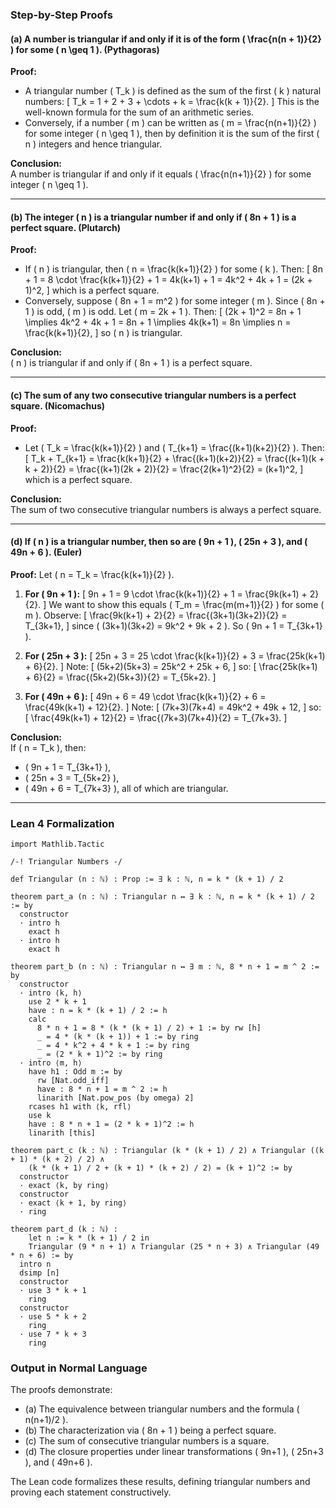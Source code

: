 ### Step-by-Step Proofs

#### (a) A number is triangular if and only if it is of the form \( \frac{n(n + 1)}{2} \) for some \( n \geq 1 \). (Pythagoras)

**Proof:**
- A triangular number \( T_k \) is defined as the sum of the first \( k \) natural numbers:
  \[
  T_k = 1 + 2 + 3 + \cdots + k = \frac{k(k + 1)}{2}.
  \]
  This is the well-known formula for the sum of an arithmetic series.
- Conversely, if a number \( m \) can be written as \( m = \frac{n(n+1)}{2} \) for some integer \( n \geq 1 \), then by definition it is the sum of the first \( n \) integers and hence triangular.

**Conclusion:**  
A number is triangular if and only if it equals \( \frac{n(n+1)}{2} \) for some integer \( n \geq 1 \).

---

#### (b) The integer \( n \) is a triangular number if and only if \( 8n + 1 \) is a perfect square. (Plutarch)

**Proof:**
- If \( n \) is triangular, then \( n = \frac{k(k+1)}{2} \) for some \( k \). Then:
  \[
  8n + 1 = 8 \cdot \frac{k(k+1)}{2} + 1 = 4k(k+1) + 1 = 4k^2 + 4k + 1 = (2k + 1)^2,
  \]
  which is a perfect square.
- Conversely, suppose \( 8n + 1 = m^2 \) for some integer \( m \). Since \( 8n + 1 \) is odd, \( m \) is odd. Let \( m = 2k + 1 \). Then:
  \[
  (2k + 1)^2 = 8n + 1 \implies 4k^2 + 4k + 1 = 8n + 1 \implies 4k(k+1) = 8n \implies n = \frac{k(k+1)}{2},
  \]
  so \( n \) is triangular.

**Conclusion:**  
\( n \) is triangular if and only if \( 8n + 1 \) is a perfect square.

---

#### (c) The sum of any two consecutive triangular numbers is a perfect square. (Nicomachus)

**Proof:**
- Let \( T_k = \frac{k(k+1)}{2} \) and \( T_{k+1} = \frac{(k+1)(k+2)}{2} \). Then:
  \[
  T_k + T_{k+1} = \frac{k(k+1)}{2} + \frac{(k+1)(k+2)}{2} = \frac{(k+1)(k + k + 2)}{2} = \frac{(k+1)(2k + 2)}{2} = \frac{2(k+1)^2}{2} = (k+1)^2,
  \]
  which is a perfect square.

**Conclusion:**  
The sum of two consecutive triangular numbers is always a perfect square.

---

#### (d) If \( n \) is a triangular number, then so are \( 9n + 1 \), \( 25n + 3 \), and \( 49n + 6 \). (Euler)

**Proof:**
Let \( n = T_k = \frac{k(k+1)}{2} \).

1. **For \( 9n + 1 \):**
   \[
   9n + 1 = 9 \cdot \frac{k(k+1)}{2} + 1 = \frac{9k(k+1) + 2}{2}.
   \]
   We want to show this equals \( T_m = \frac{m(m+1)}{2} \) for some \( m \). Observe:
   \[
   \frac{9k(k+1) + 2}{2} = \frac{(3k+1)(3k+2)}{2} = T_{3k+1},
   \]
   since \( (3k+1)(3k+2) = 9k^2 + 9k + 2 \). So \( 9n + 1 = T_{3k+1} \).

2. **For \( 25n + 3 \):**
   \[
   25n + 3 = 25 \cdot \frac{k(k+1)}{2} + 3 = \frac{25k(k+1) + 6}{2}.
   \]
   Note:
   \[
   (5k+2)(5k+3) = 25k^2 + 25k + 6,
   \]
   so:
   \[
   \frac{25k(k+1) + 6}{2} = \frac{(5k+2)(5k+3)}{2} = T_{5k+2}.
   \]

3. **For \( 49n + 6 \):**
   \[
   49n + 6 = 49 \cdot \frac{k(k+1)}{2} + 6 = \frac{49k(k+1) + 12}{2}.
   \]
   Note:
   \[
   (7k+3)(7k+4) = 49k^2 + 49k + 12,
   \]
   so:
   \[
   \frac{49k(k+1) + 12}{2} = \frac{(7k+3)(7k+4)}{2} = T_{7k+3}.
   \]

**Conclusion:**  
If \( n = T_k \), then:
- \( 9n + 1 = T_{3k+1} \),
- \( 25n + 3 = T_{5k+2} \),
- \( 49n + 6 = T_{7k+3} \),
all of which are triangular.

---

### Lean 4 Formalization

```lean
import Mathlib.Tactic

/-! Triangular Numbers -/

def Triangular (n : ℕ) : Prop := ∃ k : ℕ, n = k * (k + 1) / 2

theorem part_a (n : ℕ) : Triangular n ↔ ∃ k : ℕ, n = k * (k + 1) / 2 := by
  constructor
  · intro h
    exact h
  · intro h
    exact h

theorem part_b (n : ℕ) : Triangular n ↔ ∃ m : ℕ, 8 * n + 1 = m ^ 2 := by
  constructor
  · intro ⟨k, h⟩
    use 2 * k + 1
    have : n = k * (k + 1) / 2 := h
    calc
      8 * n + 1 = 8 * (k * (k + 1) / 2) + 1 := by rw [h]
      _ = 4 * (k * (k + 1)) + 1 := by ring
      _ = 4 * k^2 + 4 * k + 1 := by ring
      _ = (2 * k + 1)^2 := by ring
  · intro ⟨m, h⟩
    have h1 : Odd m := by
      rw [Nat.odd_iff]
      have : 8 * n + 1 = m ^ 2 := h
      linarith [Nat.pow_pos (by omega) 2]
    rcases h1 with ⟨k, rfl⟩
    use k
    have : 8 * n + 1 = (2 * k + 1)^2 := h
    linarith [this]

theorem part_c (k : ℕ) : Triangular (k * (k + 1) / 2) ∧ Triangular ((k + 1) * (k + 2) / 2) ∧
    (k * (k + 1) / 2 + (k + 1) * (k + 2) / 2) = (k + 1)^2 := by
  constructor
  · exact ⟨k, by ring⟩
  constructor
  · exact ⟨k + 1, by ring⟩
  · ring

theorem part_d (k : ℕ) :
    let n := k * (k + 1) / 2 in
    Triangular (9 * n + 1) ∧ Triangular (25 * n + 3) ∧ Triangular (49 * n + 6) := by
  intro n
  dsimp [n]
  constructor
  · use 3 * k + 1
    ring
  constructor
  · use 5 * k + 2
    ring
  · use 7 * k + 3
    ring
```

### Output in Normal Language

The proofs demonstrate:
- (a) The equivalence between triangular numbers and the formula \( n(n+1)/2 \).
- (b) The characterization via \( 8n + 1 \) being a perfect square.
- (c) The sum of consecutive triangular numbers is a square.
- (d) The closure properties under linear transformations \( 9n+1 \), \( 25n+3 \), and \( 49n+6 \).

The Lean code formalizes these results, defining triangular numbers and proving each statement constructively.
